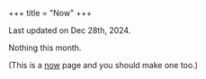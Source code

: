 +++
title = "Now"
+++

Last updated on Dec 28th, 2024.

Nothing this month.
<!--
- Practicing SQL queries, learnt Apache Airflow and worked out a few examples on it. 
- Learning more about databases.

### Readings
-->


<!--
### Open Source
-->
(This is a [now](https://nownownow.com/about) page and you should make one too.)
